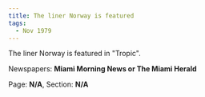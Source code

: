```yaml
---  
title: The liner Norway is featured  
tags:  
  - Nov 1979  
---  
```

  
The liner Norway is featured in "Tropic".  
  
Newspapers: **Miami Morning News or The Miami Herald**  
  
Page: **N/A**, Section: **N/A** 
